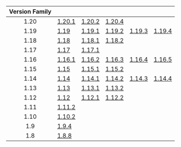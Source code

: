 | Version Family | | | | | |
|:---:|---|---|---|---|---|
| 1.20 | [1.20.1](https://github.com/BaldGang/spigot-build/releases/download/20240422/spigot-1.20.1.jar) | [1.20.2](https://github.com/BaldGang/spigot-build/releases/download/20240422/spigot-1.20.2.jar) | [1.20.4](https://github.com/BaldGang/spigot-build/releases/download/20240422/spigot-1.20.4.jar) | | |
| 1.19 | [1.19](https://github.com/BaldGang/spigot-build/releases/download/20240422/spigot-1.19.jar) | [1.19.1](https://github.com/BaldGang/spigot-build/releases/download/20240422/spigot-1.19.1.jar) | [1.19.2](https://github.com/BaldGang/spigot-build/releases/download/20240422/spigot-1.19.2.jar) | [1.19.3](https://github.com/BaldGang/spigot-build/releases/download/20240422/spigot-1.19.3.jar) | [1.19.4](https://github.com/BaldGang/spigot-build/releases/download/20240422/spigot-1.19.4.jar) |
| 1.18 | [1.18](https://github.com/BaldGang/spigot-build/releases/download/20240422/spigot-1.18.jar) | [1.18.1](https://github.com/BaldGang/spigot-build/releases/download/20240422/spigot-1.18.1.jar) | [1.18.2](https://github.com/BaldGang/spigot-build/releases/download/20240422/spigot-1.18.2.jar) | | |
| 1.17 | [1.17](https://github.com/BaldGang/spigot-build/releases/download/20240422/spigot-1.17.jar) | [1.17.1](https://github.com/BaldGang/spigot-build/releases/download/20240422/spigot-1.17.1.jar) | | | |
| 1.16 | [1.16.1](https://github.com/BaldGang/spigot-build/releases/download/20240422/spigot-1.16.1.jar) | [1.16.2](https://github.com/BaldGang/spigot-build/releases/download/20240422/spigot-1.16.2.jar) | [1.16.3](https://github.com/BaldGang/spigot-build/releases/download/20240422/spigot-1.16.3.jar) | [1.16.4](https://github.com/BaldGang/spigot-build/releases/download/20240422/spigot-1.16.4.jar) | [1.16.5](https://github.com/BaldGang/spigot-build/releases/download/20240422/spigot-1.16.5.jar) |
| 1.15 | [1.15](https://github.com/BaldGang/spigot-build/releases/download/20240422/spigot-1.15.jar) | [1.15.1](https://github.com/BaldGang/spigot-build/releases/download/20240422/spigot-1.15.1.jar) | [1.15.2](https://github.com/BaldGang/spigot-build/releases/download/20240422/spigot-1.15.2.jar) | | |
| 1.14 | [1.14](https://github.com/BaldGang/spigot-build/releases/download/20240422/spigot-1.14.jar) | [1.14.1](https://github.com/BaldGang/spigot-build/releases/download/20240422/spigot-1.14.1.jar) | [1.14.2](https://github.com/BaldGang/spigot-build/releases/download/20240422/spigot-1.14.2.jar) | [1.14.3](https://github.com/BaldGang/spigot-build/releases/download/20240422/spigot-1.14.3.jar) | [1.14.4](https://github.com/BaldGang/spigot-build/releases/download/20240422/spigot-1.14.4.jar) |
| 1.13 | [1.13](https://github.com/BaldGang/spigot-build/releases/download/20240422/spigot-1.13.jar) | [1.13.1](https://github.com/BaldGang/spigot-build/releases/download/20240422/spigot-1.13.1.jar) | [1.13.2](https://github.com/BaldGang/spigot-build/releases/download/20240422/spigot-1.13.2.jar) | | |
| 1.12 | [1.12](https://github.com/BaldGang/spigot-build/releases/download/20240422/spigot-1.12.jar) | [1.12.1](https://github.com/BaldGang/spigot-build/releases/download/20240422/spigot-1.12.1.jar) | [1.12.2](https://github.com/BaldGang/spigot-build/releases/download/20240422/spigot-1.12.2.jar) | | |
| 1.11 | [1.11.2](https://github.com/BaldGang/spigot-build/releases/download/20240422/spigot-1.11.2.jar) | | | | |
| 1.10 | [1.10.2](https://github.com/BaldGang/spigot-build/releases/download/20240422/spigot-1.10.2.jar) | | | | |
| 1.9 | [1.9.4](https://github.com/BaldGang/spigot-build/releases/download/20240422/spigot-1.9.4.jar) | | | | |
| 1.8 | [1.8.8](https://github.com/BaldGang/spigot-build/releases/download/20240422/spigot-1.8.8.jar) | | | | |
